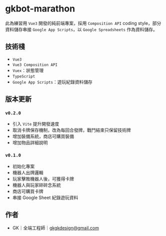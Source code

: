 # gkbot-marathon

此為練習用 `Vue3` 開發的純前端專案，採用 `Composition API` coding style，部分資料儲存串接 `Google App Scripts`，以 `Google Spreadsheets` 作為資料儲存。

## 技術棧
- `Vue3`
- `Vue3 Composition API`
- `Vuex`：狀態管理
- `TypeScript`
- `Google App Scripts`：遊玩紀錄資料儲存

## 版本更新

### `v0.2.0`
- 引入 `Vite` 提升開發速度
- 取消卡牌保存機制，改為每回合發牌，戰鬥結束只保留技術牌
- 增加裝備系統，商店可購買裝備
- 增加物品詳細說明

### `v0.1.0`
- 初始化專案
- 機器人出牌邏輯
- 玩家擊敗機器人後，可獲得卡牌
- 機器人與玩家碎碎念系統
- 商店可購買卡牌
- 串接 Google Sheet 紀錄遊玩資料

## 作者
- GK｜全端工程師｜gkgkdesign@gmail.com